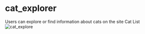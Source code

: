 # cat_explorer
 Users can explore or find information about cats on the site
Cat List
![cat_explore](https://github.com/noufalkulathupuzha/cat_explorer/assets/88814850/3e41c00a-5f17-4076-8a07-72b54f030d44)
